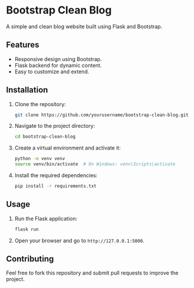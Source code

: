 # Bootstrap Clean Blog

A simple and clean blog website built using Flask and Bootstrap.

## Features

- Responsive design using Bootstrap.
- Flask backend for dynamic content.
- Easy to customize and extend.

## Installation

1. Clone the repository:
    ```bash
    git clone https://github.com/yourusername/bootstrap-clean-blog.git
    ```
2. Navigate to the project directory:
    ```bash
    cd bootstrap-clean-blog
    ```
3. Create a virtual environment and activate it:
    ```bash
    python -m venv venv
    source venv/bin/activate  # On Windows: venv\Scripts\activate
    ```
4. Install the required dependencies:
    ```bash
    pip install -r requirements.txt
    ```

## Usage

1. Run the Flask application:
    ```bash
    flask run
    ```
2. Open your browser and go to `http://127.0.0.1:5000`.

## Contributing

Feel free to fork this repository and submit pull requests to improve the project.

